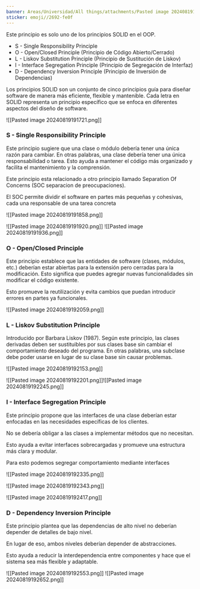 ```yaml
---
banner: Areas/Universidad/All things/attachments/Pasted image 20240819184235.png
sticker: emoji//2692-fe0f
---
```

Este principio es solo uno de los principios SOLID en el OOP.
- S - Single Responsibility Principle
- O - Open/Closed Principle (Principio de Código Abierto/Cerrado)
- L - Liskov Substitution Principle (Principio de Sustitución de Liskov) 
- I - Interface Segregation Principle (Principio de Segregación de Interfaz)
- D - Dependency Inversion Principle (Principio de Inversión de Dependencias)

Los principios SOLID son un conjunto de cinco principios guía para diseñar software de manera más eficiente, flexible y mantenible.
Cada letra en SOLID representa un principio específico que se enfoca en diferentes aspectos del diseño de software.

![[Pasted image 20240819191721.png]]

### S - Single Responsibility Principle

Este principio sugiere que una clase o módulo debería tener una única razón para cambiar. 
En otras palabras, una clase debería tener una única responsabilidad o tarea.
Esto ayuda a mantener el código más organizado y facilita el mantenimiento y la comprensión.

Este principio esta relacionado a otro principio llamado Separation Of Concerns (SOC separacion de preocupaciones).

El SOC permite dividir el software en partes más pequeñas y cohesivas, cada una responsable de una tarea concreta

![[Pasted image 20240819191858.png]]

![[Pasted image 20240819191920.png]]
![[Pasted image 20240819191936.png]]


### O - Open/CIosed Principle
Este principio establece que las entidades de software (clases, módulos, etc.) deberían estar abiertas para la extensión pero cerradas para la modificación.
Esto significa que puedes agregar nuevas funcionalidades sin modificar el código existente.

Esto promueve la reutilización y evita cambios que puedan introducir errores en partes ya funcionales.

![[Pasted image 20240819192059.png]]

### L - Liskov Substitution Principle
Introducido por Barbara Liskov (1987). Según este principio, las clases derivadas deben ser sustituibles por sus clases base sin cambiar el comportamiento deseado del programa.
En otras palabras, una subclase debe poder usarse en lugar de su clase base sin causar
problemas.

![[Pasted image 20240819192153.png]]

![[Pasted image 20240819192201.png]]![[Pasted image 20240819192245.png]]

### I - Interface Segregation Principle

Este principio propone que las interfaces de una clase deberían estar enfocadas en las necesidades específicas de los clientes.
 
No se debería obligar a las clases a implementar métodos que no necesitan.

Esto ayuda a evitar interfaces sobrecargadas y promueve una estructura más clara y modular. 

Para esto podemos segregar comportamiento mediante interfaces

![[Pasted image 20240819192335.png]]

![[Pasted image 20240819192343.png]]

![[Pasted image 20240819192417.png]]

### D - Dependency Inversion Principle

Este principio plantea que las dependencias de alto nivel no deberían depender de detalles de bajo nivel. 

En lugar de eso, ambos niveles deberían depender de abstracciones.

Esto ayuda a reducir la interdependencia entre componentes y hace que el sistema sea más flexible y adaptable.

![[Pasted image 20240819192553.png]]
![[Pasted image 20240819192652.png]]



